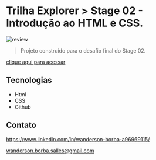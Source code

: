 # Trilha Explorer > Stage 02 - Introdução ao HTML e CSS.

![review](https://imgur.com/a/yTgguJ1)

> Projeto construído para o desafio final do Stage 02.

[clique aqui para acessar](https://github.com/BorbaWanderson/desafio_03)

## Tecnologias

- Html
- CSS
- Github

## Contato

https://www.linkedin.com/in/wanderson-borba-a96969115/

wanderson.borba.salles@gmail.com
